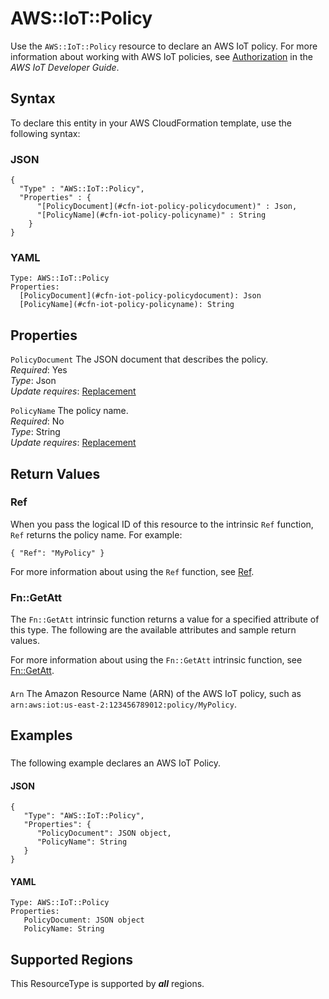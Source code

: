 # AWS::IoT::Policy<a name="aws-resource-iot-policy"></a>

Use the `AWS::IoT::Policy` resource to declare an AWS IoT policy\. For more information about working with AWS IoT policies, see [Authorization](https://docs.aws.amazon.com/iot/latest/developerguide/authorization.html) in the *AWS IoT Developer Guide*\. 

## Syntax<a name="aws-resource-iot-policy-syntax"></a>

To declare this entity in your AWS CloudFormation template, use the following syntax:

### JSON<a name="aws-resource-iot-policy-syntax.json"></a>

```
{
  "Type" : "AWS::IoT::Policy",
  "Properties" : {
      "[PolicyDocument](#cfn-iot-policy-policydocument)" : Json,
      "[PolicyName](#cfn-iot-policy-policyname)" : String
    }
}
```

### YAML<a name="aws-resource-iot-policy-syntax.yaml"></a>

```
Type: AWS::IoT::Policy
Properties: 
  [PolicyDocument](#cfn-iot-policy-policydocument): Json
  [PolicyName](#cfn-iot-policy-policyname): String
```

## Properties<a name="aws-resource-iot-policy-properties"></a>

`PolicyDocument`  <a name="cfn-iot-policy-policydocument"></a>
The JSON document that describes the policy\.  
*Required*: Yes  
*Type*: Json  
*Update requires*: [Replacement](https://docs.aws.amazon.com/AWSCloudFormation/latest/UserGuide/using-cfn-updating-stacks-update-behaviors.html#update-replacement)

`PolicyName`  <a name="cfn-iot-policy-policyname"></a>
The policy name\.  
*Required*: No  
*Type*: String  
*Update requires*: [Replacement](https://docs.aws.amazon.com/AWSCloudFormation/latest/UserGuide/using-cfn-updating-stacks-update-behaviors.html#update-replacement)

## Return Values<a name="aws-resource-iot-policy-return-values"></a>

### Ref<a name="aws-resource-iot-policy-return-values-ref"></a>

 When you pass the logical ID of this resource to the intrinsic `Ref` function, `Ref` returns the policy name\. For example:

 `{ "Ref": "MyPolicy" }` 

For more information about using the `Ref` function, see [Ref](https://docs.aws.amazon.com/AWSCloudFormation/latest/UserGuide/intrinsic-function-reference-ref.html)\.

### Fn::GetAtt<a name="aws-resource-iot-policy-return-values-fn--getatt"></a>

The `Fn::GetAtt` intrinsic function returns a value for a specified attribute of this type\. The following are the available attributes and sample return values\.

For more information about using the `Fn::GetAtt` intrinsic function, see [Fn::GetAtt](https://docs.aws.amazon.com/AWSCloudFormation/latest/UserGuide/intrinsic-function-reference-getatt.html)\.

#### <a name="aws-resource-iot-policy-return-values-fn--getatt-fn--getatt"></a>

`Arn`  <a name="Arn-fn::getatt"></a>
The Amazon Resource Name \(ARN\) of the AWS IoT policy, such as `arn:aws:iot:us-east-2:123456789012:policy/MyPolicy`\.

## Examples<a name="aws-resource-iot-policy--examples"></a>

### <a name="aws-resource-iot-policy--examples--"></a>

The following example declares an AWS IoT Policy\.

#### JSON<a name="aws-resource-iot-policy--examples----json"></a>

```
{
   "Type": "AWS::IoT::Policy",
   "Properties": {
      "PolicyDocument": JSON object,
      "PolicyName": String
   }
}
```

#### YAML<a name="aws-resource-iot-policy--examples----yaml"></a>

```
Type: AWS::IoT::Policy
Properties:
   PolicyDocument: JSON object
   PolicyName: String
```

## Supported Regions

This ResourceType is supported by ***all*** regions.